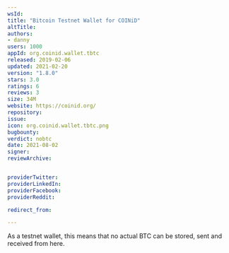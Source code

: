 ```yaml
---
wsId: 
title: "Bitcoin Testnet Wallet for COINiD"
altTitle: 
authors:
- danny
users: 1000
appId: org.coinid.wallet.tbtc
released: 2019-02-06
updated: 2021-02-20
version: "1.8.0"
stars: 3.0
ratings: 6
reviews: 3
size: 34M
website: https://coinid.org/
repository: 
issue: 
icon: org.coinid.wallet.tbtc.png
bugbounty: 
verdict: nobtc
date: 2021-08-02
signer: 
reviewArchive:


providerTwitter: 
providerLinkedIn: 
providerFacebook: 
providerReddit: 

redirect_from:

---
```



As a testnet wallet, this means that no actual BTC can be stored, sent and received from here.

